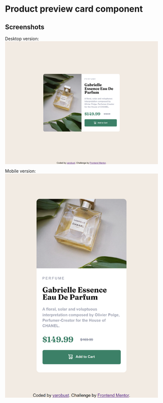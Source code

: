 # Product preview card component
## Screenshots
Desktop version:
<img src="./images/desktop_version.png" style="width:1000px;display: block;">

Mobile version:
<img src="./images/mobile_version.png" style="width:510px;display: block;">